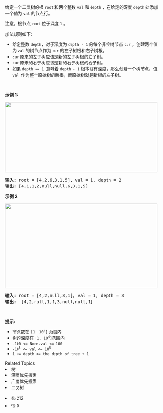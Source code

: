 <p>给定一个二叉树的根&nbsp;<code>root</code>&nbsp;和两个整数 <code>val</code> 和&nbsp;<code>depth</code>&nbsp;，在给定的深度&nbsp;<code>depth</code>&nbsp;处添加一个值为 <code>val</code> 的节点行。</p>

<p>注意，根节点&nbsp;<code>root</code>&nbsp;位于深度&nbsp;<code>1</code>&nbsp;。</p>

<p>加法规则如下:</p>

<ul> 
 <li>给定整数&nbsp;<code>depth</code>，对于深度为&nbsp;<code>depth - 1</code> 的每个非空树节点 <code>cur</code> ，创建两个值为 <code>val</code> 的树节点作为 <code>cur</code> 的左子树根和右子树根。</li> 
 <li><code>cur</code> 原来的左子树应该是新的左子树根的左子树。</li> 
 <li><code>cur</code> 原来的右子树应该是新的右子树根的右子树。</li> 
 <li>如果 <code>depth == 1 </code>意味着&nbsp;<code>depth - 1</code>&nbsp;根本没有深度，那么创建一个树节点，值 <code>val </code>作为整个原始树的新根，而原始树就是新根的左子树。</li> 
</ul>

<p>&nbsp;</p>

<p><strong>示例 1:</strong></p>

<p><img src="https://assets.leetcode.com/uploads/2021/03/15/addrow-tree.jpg" style="height: 231px; width: 500px;" /></p>

<pre>
<strong>输入:</strong> root = [4,2,6,3,1,5], val = 1, depth = 2
<strong>输出:</strong> [4,1,1,2,null,null,6,3,1,5]</pre>

<p><strong>示例 2:</strong></p>

<p><img src="https://assets.leetcode.com/uploads/2021/03/11/add2-tree.jpg" style="height: 277px; width: 500px;" /></p>

<pre>
<strong>输入:</strong> root = [4,2,null,3,1], val = 1, depth = 3
<strong>输出:</strong>  [4,2,null,1,1,3,null,null,1]
</pre>

<p>&nbsp;</p>

<p><strong>提示:</strong></p>

<ul> 
 <li>节点数在&nbsp;<code>[1, 10<sup>4</sup>]</code>&nbsp;范围内</li> 
 <li>树的深度在&nbsp;<code>[1, 10<sup>4</sup>]</code>范围内</li> 
 <li><code>-100 &lt;= Node.val &lt;= 100</code></li> 
 <li><code>-10<sup>5</sup>&nbsp;&lt;= val &lt;= 10<sup>5</sup></code></li> 
 <li><code>1 &lt;= depth &lt;= the depth of tree + 1</code></li> 
</ul>

<div><div>Related Topics</div><div><li>树</li><li>深度优先搜索</li><li>广度优先搜索</li><li>二叉树</li></div></div><br><div><li>👍 212</li><li>👎 0</li></div>